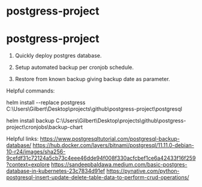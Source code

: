 # postgress-project
# postgress-project
1. Quickly deploy postgres database. 

2. Setup automated backup per cronjob schedule.

3. Restore from known backup giving backup date as parameter.

Helpful commands:

helm install --replace postgress C:\Users\Gilbert\Desktop\projects\github\postgress-project\postgresql

helm install backup C:\Users\Gilbert\Desktop\projects\github\postgress-project\cronjobs\backup-chart

Helpful links:
https://www.postgresqltutorial.com/postgresql-backup-database/
https://hub.docker.com/layers/bitnami/postgresql/11.11.0-debian-10-r24/images/sha256-9cefdf31c72124a5cb73c4eee46dde94f008f330acfcbef1ce6a42433f16f259?context=explore
https://sandeepbaldawa.medium.com/basic-postgres-database-in-kubernetes-23c7834d91ef
https://pynative.com/python-postgresql-insert-update-delete-table-data-to-perform-crud-operations/